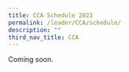 ```yaml
---
title: CCA Schedule 2023
permalink: /leader/CCA/schedule/
description: ""
third_nav_title: CCA
---
```

Coming soon.